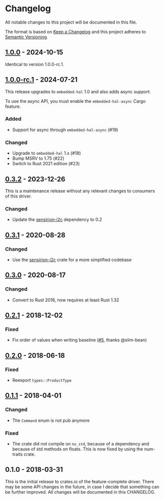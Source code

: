 # Changelog

All notable changes to this project will be documented in this file.

The format is based on [Keep a Changelog](http://keepachangelog.com/en/1.0.0/)
and this project adheres to [Semantic Versioning](http://semver.org/spec/v2.0.0.html).


## [1.0.0] - 2024-10-15

Identical to version 1.0.0-rc.1.


## [1.0.0-rc.1] - 2024-07-21

This release upgrades to `embedded-hal` 1.0 and also adds async support.

To use the async API, you must enable the `embedded-hal-async` Cargo feature.

### Added

- Support for async through `embedded-hal-async` (#19)

### Changed

- Upgrade to `embedded-hal` 1.x (#18)
- Bump MSRV to 1.75 (#22)
- Switch to Rust 2021 edition (#23)


## [0.3.2] - 2023-12-26

This is a maintenance release without any relevant changes to consumers of this
driver.

### Changed

- Update the [sensirion-i2c](https://crates.io/crates/sensirion-i2c) dependency to 0.2


## [0.3.1] - 2020-08-28

### Changed

- Use the [sensirion-i2c](https://crates.io/crates/sensirion-i2c) crate for a
  more simplified codebase


## [0.3.0] - 2020-08-17

### Changed

- Convert to Rust 2018, now requires at least Rust 1.32


## [0.2.1] - 2018-12-02

### Fixed

- Fix order of values when writing baseline ([#5][i5], thanks @slim-bean)


## [0.2.0] - 2018-06-18

### Fixed

- Reexport `types::ProductType`


## [0.1.1] - 2018-04-01

### Changed

- The `Command` enum is not pub anymore

### Fixed

- The crate did not compile on `no_std`, because of a dependency and because of
  std methods on floats. This is now fixed by using the num-traits crate.


## 0.1.0 - 2018-03-31

This is the initial release to crates.io of the feature-complete driver. There
may be some API changes in the future, in case I decide that something can be
further improved. All changes will be documented in this CHANGELOG.


[Unreleased]: https://github.com/dbrgn/sgp30-rs/compare/v1.0.0...HEAD
[1.0.0]: https://github.com/dbrgn/sgp30-rs/compare/v1.0.0-rc.1...v1.0.0
[1.0.0-rc.1]: https://github.com/dbrgn/sgp30-rs/compare/v0.3.2...v1.0.0-rc.1
[0.3.2]: https://github.com/dbrgn/sgp30-rs/compare/v0.3.1...v0.3.2
[0.3.1]: https://github.com/dbrgn/sgp30-rs/compare/v0.3.0...v0.3.1
[0.3.0]: https://github.com/dbrgn/sgp30-rs/compare/v0.2.1...v0.3.0
[0.2.1]: https://github.com/dbrgn/sgp30-rs/compare/v0.2.0...v0.2.1
[0.2.0]: https://github.com/dbrgn/sgp30-rs/compare/v0.1.1...v0.2.0
[0.1.1]: https://github.com/dbrgn/sgp30-rs/compare/v0.1.0...v0.1.1

[i5]: https://github.com/dbrgn/sgp30-rs/pull/5
